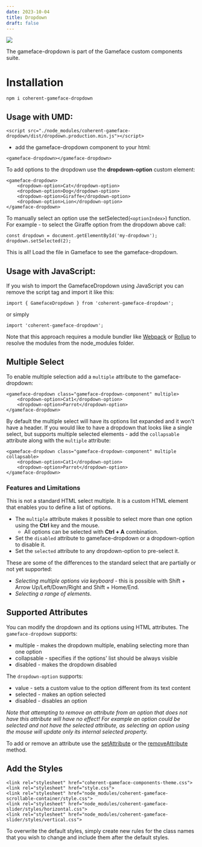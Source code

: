 ```yaml
---
date: 2023-10-04
title: Dropdown
draft: false
---
```


<!--Copyright (c) Coherent Labs AD. All rights reserved. Licensed under the MIT License. See License.txt in the project root for license information. -->

<a href="https://www.npmjs.com/package/coherent-gameface-dropdown"><img src="http://img.shields.io/npm/v/coherent-gameface-dropdown.svg?style=flat-square"/></a>

The gameface-dropdown is part of the Gameface custom components suite.

Installation
===================

```
npm i coherent-gameface-dropdown
```

## Usage with UMD:

~~~~{.html}
<script src="./node_modules/coherent-gameface-dropdown/dist/dropdown.production.min.js"></script>
~~~~

* add the gameface-dropdown component to your html:

~~~~{.html}
<gameface-dropdown></gameface-dropdown>
~~~~

To add options to the dropdown use the **dropdown-option** custom element:

~~~~{.html}
<gameface-dropdown>
    <dropdown-option>Cat</dropdown-option>
    <dropdown-option>Dog</dropdown-option>
    <dropdown-option>Giraffe</dropdown-option>
    <dropdown-option>Lion</dropdown-option>
</gameface-dropdown>
~~~~

To manually select an option use the setSelected(`<optionIndex>`) function.
For example - to select the Giraffe option from the dropdown above call:

~~~~{.js}
const dropdown = document.getElementById('my-dropdown');
dropdown.setSelected(2);
~~~~

This is all! Load the file in Gameface to see the gameface-dropdown.

## Usage with JavaScript:

If you wish to import the GamefaceDropdown using JavaScript you can remove the script tag and import it like this:

~~~~{.js}
import { GamefaceDropdown } from 'coherent-gameface-dropdown';
~~~~

or simply

~~~~{.js}
import 'coherent-gameface-dropdown';
~~~~

Note that this approach requires a module bundler like [Webpack](https://webpack.js.org/) or [Rollup](https://rollupjs.org/guide/en/) to resolve the
modules from the node_modules folder.

## Multiple Select

To enable multiple selection add a `multiple` attribute to the gameface-dropdown:

~~~~{.html}
<gameface-dropdown class="gameface-dropdown-component" multiple>
    <dropdown-option>Cat1</dropdown-option>
    <dropdown-option>Parrot</dropdown-option>
</gameface-dropdown>
~~~~

By default the multiple select will have its options list expanded and it won't have
a header. If you would like to have a dropdown that looks like a single select, but
supports multiple selected elements - add the `collapsable` attribute along with the `multiple` attribute:

~~~~{.html}
<gameface-dropdown class="gameface-dropdown-component" multiple collapsable>
    <dropdown-option>Cat1</dropdown-option>
    <dropdown-option>Parrot</dropdown-option>
</gameface-dropdown>
~~~~

### Features and Limitations

This is not a standard HTML select multiple. It is a custom HTML element that enables you to define a list of options.

- The `multiple` attribute makes it possible to select more than one option using the **Ctrl** key and the mouse.
	- All options can be selected with **Ctrl + A** combination.
- Set the `disabled` attribute to gameface-dropdown or a dropdown-option to disable it.
- Set the `selected` attribute to any dropdown-option to pre-select it.

These are some of the differences to the standard select that are partially or not yet supported:

- *Selecting multiple options via keyboard* - this is possible with Shift + Arrow Up/Left/Down/Right and Shift + Home/End.
- *Selecting a range of elements*.

## Supported Attributes

You can modify the dropdown and its options using HTML attributes. The `gameface-dropdown` supports:

- multiple - makes the dropdown multiple, enabling selecting more than one option
- collapsable - specifies if the options' list should be always visible
- disabled - makes the dropdown disabled

The `dropdown-option` supports:

- value - sets a custom value to the option different from its text content
- selected - makes an option selected
- disabled - disables an option

*Note that attempting to remove an attribute from an option that does not have this attribute will have no effect! For example an option could be selected and not have the selected attribute, as selecting an option using the mouse will update only its internal selected property.*

To add or remove an attribute use the [setAttribute](https://developer.mozilla.org/en-US/docs/Web/API/Element/setAttribute) or the [removeAttribute](https://developer.mozilla.org/en-US/docs/Web/API/Element/removeAttribute) method.


## Add the Styles

~~~~{.css}
<link rel="stylesheet" href="coherent-gameface-components-theme.css">
<link rel="stylesheet" href="style.css">
<link rel="stylesheet" href="node_modules/coherent-gameface-scrollable-container/style.css">
<link rel="stylesheet" href="node_modules/coherent-gameface-slider/styles/horizontal.css">
<link rel="stylesheet" href="node_modules/coherent-gameface-slider/styles/vertical.css">
~~~~

To overwrite the default styles, simply create new rules for the class names that
you wish to change and include them after the default styles.